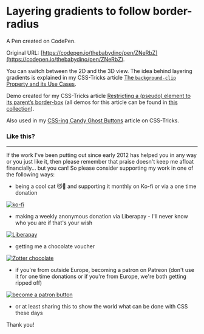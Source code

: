 # Layering gradients to follow border-radius

A Pen created on CodePen.

Original URL: [https://codepen.io/thebabydino/pen/ZNeRbZ](https://codepen.io/thebabydino/pen/ZNeRbZ).

You can switch between the 2D and the 3D view. The idea behind layering gradients is explained in my CSS-Tricks article [The `background-clip` Property and its Use Cases](https://css-tricks.com/the-backgound-clip-property-and-use-cases/).

Demo created for my CSS-Tricks article [Restricting a (pseudo) element to its parent’s border-box](https://css-tricks.com/restricting-a-pseudo-element-to-its-parents-border-box/) (all demos for this article can be found in [this collection](https://codepen.io/collection/DPKjjZ/)).

Also used in my [CSS-ing Candy Ghost Buttons](https://css-tricks.com/css-ing-candy-ghost-buttons/) article on CSS-Tricks.

### Like this?

---

If the work I've been putting out since early 2012 has helped you in any way or you just like it, then please remember that praise doesn't keep me afloat financially... but you can! So please consider supporting my work in one of the following ways:

* being a cool cat 😼🎩 and supporting it monthly on Ko-fi or via a one time donation

[![ko-fi](https://assets.codepen.io/2017/btn_kofi.svg)](https://ko-fi.com/anatudor)

* making a weekly anonymous donation via Liberapay - I'll never know who you are if that's your wish

[![Liberapay](https://assets.codepen.io/2017/btn_liberapay.svg)](https://liberapay.com/anatudor/)

* getting me a chocolate voucher

[![Zotter chocolate](https://assets.codepen.io/2017/zotter.jpg)](https://www.zotter.at/en/online-shop/gifts/gift-vouchers/choco-voucher)

* if you're from outside Europe, becoming a patron on Patreon (don't use it for one time donations or if you're from Europe, we're both getting ripped off)

[![become a patron button](https://assets.codepen.io/2017/btn_patreon.png)](https://www.patreon.com/anatudor)

* or at least sharing this to show the world what can be done with CSS these days

Thank you!